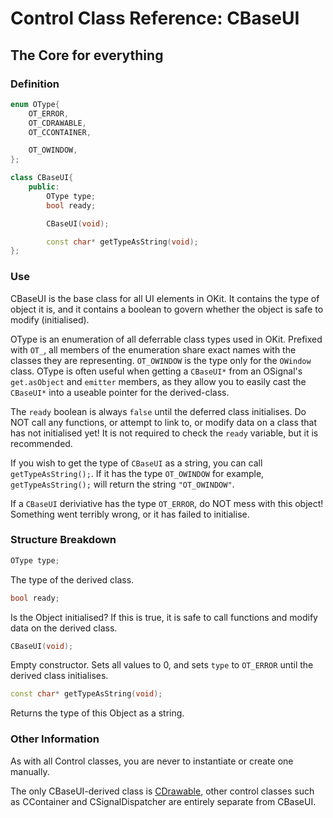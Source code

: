 # Control Class Reference: CBaseUI
## The Core for everything

### Definition
```cpp
enum OType{
	OT_ERROR,
	OT_CDRAWABLE,
	OT_CCONTAINER,

	OT_OWINDOW,
};

class CBaseUI{
	public:
		OType type;
		bool ready;

		CBaseUI(void);

		const char* getTypeAsString(void);
};
```
### Use
CBaseUI is the base class for all UI elements in OKit. It contains the type of object it is, and it contains a boolean to govern whether the object is safe to modify (initialised).

OType is an enumeration of all deferrable class types used in OKit. Prefixed with `OT_`, all members of the enumeration share exact names with the classes they are representing.
`OT_OWINDOW` is the type only for the `OWindow` class.
OType is often useful when getting a `CBaseUI*` from an OSignal's `get.asObject` and `emitter` members, as they allow you to
easily cast the `CBaseUI*` into a useable pointer for the derived-class.

The `ready` boolean is always `false` until the deferred class initialises. Do NOT call any functions, or attempt to link to, or modify data on a class that has not initialised yet!
It is not required to check the `ready` variable, but it is recommended.

If you wish to get the type of `CBaseUI` as a string, you can call `getTypeAsString();`.
If it has the type `OT_OWINDOW` for example, `getTypeAsString();` will return the string `"OT_OWINDOW"`.

If a `CBaseUI` deriviative has the type `OT_ERROR`, do NOT mess with this object! Something went terribly wrong, or it has failed to initialise.

### Structure Breakdown
```cpp
OType type;
```
The type of the derived class.
```cpp
bool ready;
```
Is the Object initialised? If this is true, it is safe to call functions and modify data on the derived class.
```cpp
CBaseUI(void);
```
Empty constructor. Sets all values to 0, and sets `type` to `OT_ERROR` until the derived class initialises.
```cpp
const char* getTypeAsString(void);
```
Returns the type of this Object as a string.

### Other Information
As with all Control classes, you are never to instantiate or create one manually.

The only CBaseUI-derived class is [CDrawable](https://github.com/RosettaHS/OKit/blob/main/docs/Class%20Reference/Control%20Classes/CDrawable.md), other control classes such as CContainer and CSignalDispatcher are entirely separate from CBaseUI.